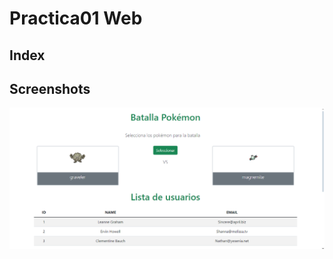 
# Practica01 Web

## Index


## Screenshots

![App Screenshot](https://github.com/Kr-luis/Kr-luis.github.io/blob/main/Index.png?raw=true)

